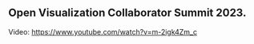 ## Open Visualization Collaborator Summit 2023.

Video: https://www.youtube.com/watch?v=m-2igk4Zm_c

